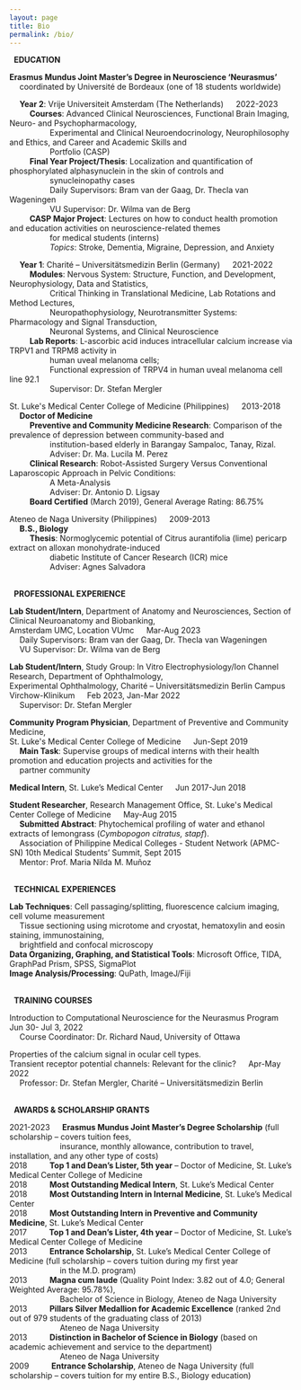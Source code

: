 ```yaml
---
layout: page
title: Bio
permalink: /bio/
---
```

<i class="fa-solid fa-graduation-cap"></i> &nbsp; **EDUCATION**

**Erasmus Mundus Joint Master’s Degree in Neuroscience ‘Neurasmus’** <br>
&emsp; coordinated by Université de Bordeaux (one of 18 students worldwide) 

&emsp; **Year 2**: Vrije Universiteit Amsterdam (The Netherlands) &emsp; 2022-2023 <br>
&emsp; &emsp; **Courses**: Advanced Clinical Neurosciences, Functional Brain Imaging, Neuro- and Psychopharmacology, <br>
&emsp; &emsp; &emsp; &emsp; Experimental and Clinical Neuroendocrinology, Neurophilosophy and Ethics, and Career and Academic Skills and <br>
&emsp; &emsp; &emsp; &emsp; Portfolio (CASP) <br> 
&emsp; &emsp; **Final Year Project/Thesis**: Localization and quantification of phosphorylated alphasynuclein in the skin of controls and <br> 
&emsp; &emsp; &emsp; &emsp; synucleinopathy cases <br>
&emsp; &emsp; &emsp; &emsp; Daily Supervisors: Bram van der Gaag, Dr. Thecla van Wageningen <br>
&emsp; &emsp; &emsp; &emsp; VU Supervisor: Dr. Wilma van de Berg <br>
&emsp; &emsp; **CASP Major Project**: Lectures on how to conduct health promotion and education activities on neuroscience-related themes <br> 
&emsp; &emsp; &emsp; &emsp; for medical students (interns) <br> 
&emsp; &emsp; &emsp; &emsp; *Topics*: Stroke, Dementia, Migraine, Depression, and Anxiety

&emsp; **Year 1**: Charité – Universitätsmedizin Berlin (Germany) &emsp; 2021-2022 <br>
&emsp; &emsp; **Modules**: Nervous System: Structure, Function, and Development, Neurophysiology, Data and Statistics, <br>
&emsp; &emsp; &emsp; &emsp; Critical Thinking in Translational Medicine, Lab Rotations and Method Lectures,  <br>
&emsp; &emsp; &emsp; &emsp; Neuropathophysiology, Neurotransmitter Systems: Pharmacology and Signal Transduction, <br> 
&emsp; &emsp; &emsp; &emsp; Neuronal Systems, and Clinical Neuroscience <br> 
&emsp; &emsp; **Lab Reports**: L-ascorbic acid induces intracellular calcium increase via TRPV1 and TRPM8 activity in <br>
&emsp; &emsp; &emsp; &emsp; human uveal melanoma cells; <br>
&emsp; &emsp; &emsp; &emsp; Functional expression of TRPV4 in human uveal melanoma cell line 92.1 <br> 
&emsp; &emsp; &emsp; &emsp; Supervisor: Dr. Stefan Mergler

St. Luke's Medical Center College of Medicine (Philippines) &emsp; 2013-2018 <br>
&emsp; **Doctor of Medicine** <br>
&emsp; &emsp; **Preventive and Community Medicine Research**: Comparison of the prevalence of depression between community-based and <br>
&emsp; &emsp; &emsp; &emsp; institution-based elderly in Barangay Sampaloc, Tanay, Rizal. <br>
&emsp; &emsp; &emsp; &emsp; Adviser: Dr. Ma. Lucila M. Perez <br>
&emsp; &emsp; **Clinical Research**: Robot-Assisted Surgery Versus Conventional Laparoscopic Approach in Pelvic Conditions: <br>
&emsp; &emsp; &emsp; &emsp; A Meta-Analysis <br>
&emsp; &emsp; &emsp; &emsp; Adviser: Dr. Antonio D. Ligsay <br>
&emsp; &emsp; **Board Certified** (March 2019), General Average Rating: 86.75% <br>

Ateneo de Naga University (Philippines) &emsp; 2009-2013 <br>
&emsp; **B.S., Biology** <br>
&emsp; &emsp; **Thesis**: Normoglycemic potential of Citrus aurantifolia (lime) pericarp extract on alloxan monohydrate-induced <br>
&emsp; &emsp; &emsp; &emsp; diabetic Institute of Cancer Research (ICR) mice <br>
&emsp; &emsp; &emsp; &emsp; Adviser: Agnes Salvadora

<br> <i class="fa-solid fa-briefcase"></i> &nbsp; **PROFESSIONAL EXPERIENCE**

**Lab Student/Intern**, Department of Anatomy and Neurosciences, Section of
Clinical Neuroanatomy and Biobanking, <br> 
Amsterdam UMC, Location VUmc &emsp; Mar-Aug
2023 <br>
&emsp; Daily Supervisors: Bram van der Gaag, Dr. Thecla van Wageningen <br>
&emsp; VU Supervisor: Dr. Wilma van de Berg

**Lab Student/Intern**, Study Group: In Vitro Electrophysiology/Ion Channel
Research, Department of Ophthalmology, <br>
Experimental Ophthalmology, Charité –
Universitätsmedizin Berlin Campus Virchow-Klinikum &emsp; Feb 2023,
Jan-Mar 2022 <br>
&emsp; Supervisor: Dr. Stefan Mergler

**Community Program Physician**, Department of Preventive and Community
Medicine, <br> 
St. Luke's Medical Center College of Medicine &emsp; Jun-Sept
2019 <br>
&emsp; **Main Task**: Supervise groups of medical interns with their health
promotion and education projects and activities for the <br>
&emsp; partner community

**Medical Intern**, St. Luke’s Medical Center &emsp; Jun 2017-Jun 2018

**Student Researcher**, Research Management Office, St. Luke's Medical Center
College of Medicine &emsp; May-Aug 2015 <br>
&emsp; **Submitted Abstract**: Phytochemical profiling of water and ethanol extracts of lemongrass (*Cymbopogon citratus, stapf*). <br>
&emsp; Association of Philippine Medical Colleges - Student Network (APMC-SN) 10th Medical Students’ Summit, Sept 2015 <br>
&emsp; Mentor:  Prof. Maria Nilda M. Muñoz

<br> <i class="fa-solid fa-screwdriver-wrench"></i> &nbsp; **TECHNICAL EXPERIENCES**

**Lab Techniques**: Cell passaging/splitting, fluorescence calcium imaging, cell volume
measurement <br> 
&emsp; Tissue sectioning using microtome and cryostat,
hematoxylin and eosin staining, immunostaining, <br> 
&emsp; brightfield and confocal microscopy <br> 
**Data Organizing, Graphing, and Statistical Tools**: Microsoft Office, TIDA, GraphPad Prism, SPSS,
SigmaPlot <br>
**Image Analysis/Processing**: QuPath, ImageJ/Fiji

<br> <i class="fa-solid fa-earth-americas"></i> &nbsp; **TRAINING COURSES**

Introduction to Computational Neuroscience for the Neurasmus Program &emsp; Jun 30-
Jul 3, 2022 <br> 
&emsp; Course Coordinator: Dr. Richard Naud, University of Ottawa

Properties of the calcium signal in ocular cell types. <br>
Transient receptor potential channels: Relevant for the clinic? &emsp; Apr-May
2022 <br> 
&emsp; Professor: Dr. Stefan Mergler, Charité – Universitätsmedizin Berlin

<br> <i class="fa-solid fa-sack-dollar"></i> &nbsp; **AWARDS & SCHOLARSHIP GRANTS**

2021-2023 &emsp; **Erasmus Mundus Joint Master’s Degree Scholarship** (full scholarship – covers tuition fees, <br> 
&emsp; &emsp; &emsp; &emsp; &emsp; insurance, monthly allowance, contribution to travel, installation, and any other type of costs) <br>
2018 &emsp; &emsp; **Top 1 and Dean’s Lister, 5th year** – Doctor of Medicine, St. Luke’s Medical Center College of Medicine <br>
2018 &emsp; &emsp; **Most Outstanding Medical Intern**, St. Luke’s Medical Center <br>
2018 &emsp; &emsp; **Most Outstanding Intern in Internal Medicine**, St. Luke’s Medical Center <br>
2018 &emsp; &emsp; **Most Outstanding Intern in Preventive and Community Medicine**, St. Luke’s Medical Center <br>
2017 &emsp; &emsp; **Top 1 and Dean’s Lister, 4th year** – Doctor of Medicine, St. Luke’s Medical Center College of Medicine <br>
2013 &emsp; &emsp; **Entrance Scholarship**, St. Luke’s Medical Center College of Medicine (full scholarship – covers tuition during my first year <br>
&emsp; &emsp; &emsp; &emsp; &emsp; in the M.D. program) <br>
2013 &emsp; &emsp; **Magna cum laude** (Quality Point Index: 3.82 out of 4.0; General Weighted Average: 95.78%), <br> 
&emsp; &emsp; &emsp; &emsp; &emsp; Bachelor of Science in Biology, Ateneo de Naga University <br>
2013 &emsp; &emsp; **Pillars Silver Medallion for Academic Excellence** (ranked 2nd out of 979 students of the graduating class of 2013) <br>
&emsp; &emsp; &emsp; &emsp; &emsp; Ateneo de Naga University <br>
2013 &emsp; &emsp; **Distinction in Bachelor of Science in Biology** (based on academic achievement and service to the department) <br>
&emsp; &emsp; &emsp; &emsp; &emsp; Ateneo de Naga University <br>
2009 &emsp; &emsp; **Entrance Scholarship**, Ateneo de Naga University (full scholarship – covers tuition for my entire B.S., Biology education)
